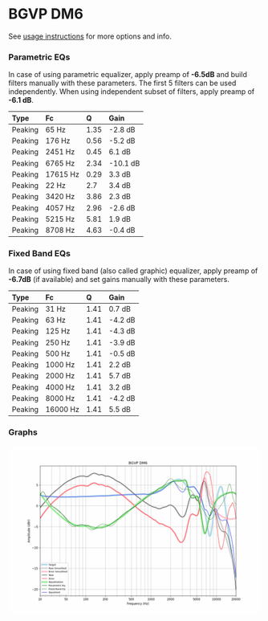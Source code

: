 # BGVP DM6
See [usage instructions](https://github.com/jaakkopasanen/AutoEq#usage) for more options and info.

### Parametric EQs
In case of using parametric equalizer, apply preamp of **-6.5dB** and build filters manually
with these parameters. The first 5 filters can be used independently.
When using independent subset of filters, apply preamp of **-6.1 dB**.

| Type    | Fc       |    Q | Gain     |
|:--------|:---------|:-----|:---------|
| Peaking | 65 Hz    | 1.35 | -2.8 dB  |
| Peaking | 176 Hz   | 0.56 | -5.2 dB  |
| Peaking | 2451 Hz  | 0.45 | 6.1 dB   |
| Peaking | 6765 Hz  | 2.34 | -10.1 dB |
| Peaking | 17615 Hz | 0.29 | 3.3 dB   |
| Peaking | 22 Hz    | 2.7  | 3.4 dB   |
| Peaking | 3420 Hz  | 3.86 | 2.3 dB   |
| Peaking | 4057 Hz  | 2.96 | -2.6 dB  |
| Peaking | 5215 Hz  | 5.81 | 1.9 dB   |
| Peaking | 8708 Hz  | 4.63 | -0.4 dB  |

### Fixed Band EQs
In case of using fixed band (also called graphic) equalizer, apply preamp of **-6.7dB**
(if available) and set gains manually with these parameters.

| Type    | Fc       |    Q | Gain    |
|:--------|:---------|:-----|:--------|
| Peaking | 31 Hz    | 1.41 | 0.7 dB  |
| Peaking | 63 Hz    | 1.41 | -4.2 dB |
| Peaking | 125 Hz   | 1.41 | -4.3 dB |
| Peaking | 250 Hz   | 1.41 | -3.9 dB |
| Peaking | 500 Hz   | 1.41 | -0.5 dB |
| Peaking | 1000 Hz  | 1.41 | 2.2 dB  |
| Peaking | 2000 Hz  | 1.41 | 5.7 dB  |
| Peaking | 4000 Hz  | 1.41 | 3.2 dB  |
| Peaking | 8000 Hz  | 1.41 | -4.2 dB |
| Peaking | 16000 Hz | 1.41 | 5.5 dB  |

### Graphs
![](./BGVP%20DM6.png)